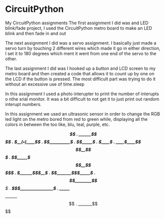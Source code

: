 # CircuitPython
My CircuitPython assignments
The first assignment I did was and LED blink/fade 
project, I used the CircuitPython metro board 
to make an LED blink and then fade in and out

The next assignment I did was a servo assignment.
I basically just made a servo turn by touching 2
different wires which made it go in either 
direction, I set it to 180 degrees which ment it
went from one end of the servo to the other. 

The last assignment I did was I hooked up a button
and LCD screen to my metro board and then created a 
code that allows it to count up by one on the LCD
if the button is pressed. The most difficult part was 
trying to do it without an excessive use of time.sleep

In this assignment I used a photo interupter to print the 
number of interupts o nthe srial monitor. It was a bit 
difficult to not get it to just print out random interupt 
numbers.

In this assignment we used an ultrasonic sensor in order
to change the RGB led light on the metro bored from
red to green while, displaying all the colors in between
the too like, blu, teal, purple, etc.

_______$$$$$$ 
.
______$$_____$$ 
.
_____$__(•)____$$ 
.
___$$__________$ 
.
______$$_____$ 
.
_____$____$ 
.
____$____$__$$$__$$______$ 
.
__$$_____$_____$$__$$__$$$ 
.
__$______$___________$$__$ 
.
__$$_______$______$$_____$ 
.
__$$________$$$$$$______$ 
.
___$$$________________$ 
.
_____$$$$__________$$ 
.
_______$$$$$$$$$$$$
